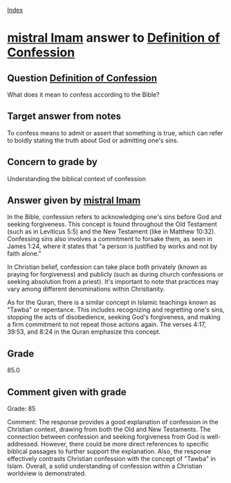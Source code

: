 
[Index](../../index.md)
# [mistral Imam](../../answering_models/mistral_Imam.md) answer to [Definition of Confession](../../questions/Definition_of_Confession.md)

## Question [Definition of Confession](../../questions/Definition_of_Confession.md)
What does it mean to confess according to the Bible?

## Target answer from notes
To confess means to admit or assert that something is true, which can refer to boldly stating the truth about God or admitting one's sins.

## Concern to grade by
Understanding the biblical context of confession

## Answer given by [mistral Imam](../../answering_models/mistral_Imam.md)
 In the Bible, confession refers to acknowledging one's sins before God and seeking forgiveness. This concept is found throughout the Old Testament (such as in Leviticus 5:5) and the New Testament (like in Matthew 10:32). Confessing sins also involves a commitment to forsake them, as seen in James 1:24, where it states that "a person is justified by works and not by faith alone."

In Christian belief, confession can take place both privately (known as praying for forgiveness) and publicly (such as during church confessions or seeking absolution from a priest). It's important to note that practices may vary among different denominations within Christianity.

As for the Quran, there is a similar concept in Islamic teachings known as "Tawba" or repentance. This includes recognizing and regretting one's sins, stopping the acts of disobedience, seeking God's forgiveness, and making a firm commitment to not repeat those actions again. The verses 4:17, 39:53, and 8:24 in the Quran emphasize this concept.

## Grade
85.0

## Comment given with grade
Grade: 85

Comment: The response provides a good explanation of confession in the Christian context, drawing from both the Old and New Testaments. The connection between confession and seeking forgiveness from God is well-addressed. However, there could be more direct references to specific biblical passages to further support the explanation. Also, the response effectively contrasts Christian confession with the concept of "Tawba" in Islam. Overall, a solid understanding of confession within a Christian worldview is demonstrated.
